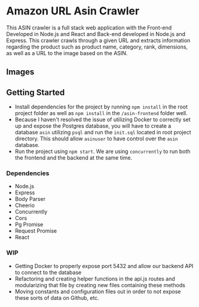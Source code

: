 # Amazon URL Asin Crawler

This ASIN crawler is a full stack web application with the Front-end Developed in Node.js and React and Back-end developed in Node.js and Express.
This crawler crawls through a given URL and extracts information regarding the product such as product name, category, rank, dimensions, as well as a URL to the image based on the ASIN.

## Images



## Getting Started
- Install dependencies for the project by running `npm install` in the root project folder as well as `npm install` in the `/asin-frontend` folder well.
- Because I haven't resolved the issue of utilizing Docker to correctly set up and expose the Postgres database, you will have to create a database `asin` utilizing `psql` and run the `init.sql` located in root project directory. This should allow `asinuser` to have control over the `asin` database.
- Run the project using `npm start`. We are using `concurrently` to run both the frontend and the backend at the same time.

### Dependencies

- Node.js
- Express
- Body Parser
- Cheerio
- Concurrently
- Cors
- Pg Promise
- Request Promise
- React

### WIP
- Getting Docker to properly expose port 5432 and allow our backend API to connect to the database
- Refactoring and creating helper functions in the api.js routes and modularizing that file by creating new files containing these methods
- Moving constants and configuration files out in order to not expose these sorts of data on Github, etc.
